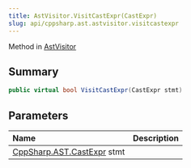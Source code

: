 ```yaml
---
title: AstVisitor.VisitCastExpr(CastExpr)
slug: api/cppsharp.ast.astvisitor.visitcastexpr
---
```

Method in [AstVisitor](/api/cppsharp/ast/astvisitor)

## Summary



```csharp
public virtual bool VisitCastExpr(CastExpr stmt)
```

## Parameters

|Name|Description|
|:---|:---|
|[CppSharp.AST.CastExpr](/api/cppsharp/ast/castexpr) stmt||

